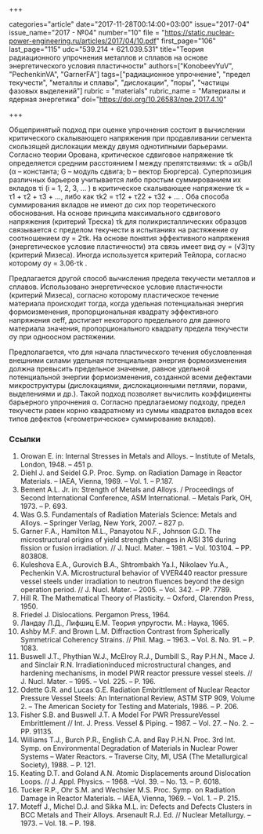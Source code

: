 +++

categories="article"
date="2017-11-28T00:14:00+03:00"
issue="2017-04"
issue_name="2017 - №04"
number="10"
file = "https://static.nuclear-power-engineering.ru/articles/2017/04/10.pdf"
first_page="106"
last_page="115"
udc="539.214 + 621.039.531"
title="Теория радиационного упрочнения металлов и сплавов на основе энергетического условия пластичности"
authors=["KonobeevYuV", "PechenkinVA", "GarnerFA"]
tags=["радиационное упрочнение", "предел текучести", "металлы и сплавы", "дислокации", "поры", "частицы фазовых выделений"]
rubric = "materials"
rubric_name = "Материалы и ядерная энергетика"
doi="https://doi.org/10.26583/npe.2017.4.10"

+++

Общепринятый подход при оценке упрочнения состоит в вычислении критического скалывающего напряжения при продавливании сегмента скользящей дислокации между двумя однотипными барьерами. Согласно теории Орована, критическое сдвиговое напряжение τk определяется средним расстоянием l между препятствиями: τk = αGb/l (α – константа; G – модуль сдвига; b – вектор Бюргерса). Суперпозиция различных барьеров учитывается либо простым суммированием их вкладов τi (i = 1, 2, 3, … ) в критическое скалывающее напряжение τk = τ1 + τ2 + τ3 + …, либо как τk2 = τ12 + τ22 + τ32 + … . Оба способа суммирования вкладов не имеют до сих пор теоретического обоснования. На основе принципа максимального сдвигового напряжения (критерий Треска) τk для поликристаллических образцов связывается с пределом текучести в испытаниях на растяжение σy соотношением σy = 2τk. На основе понятия эффективного напряжения (энергетическое условие пластичности) эта связь имеет вид σy = (√3)τy (критерий Мизеса). Иногда используется критерий Тейлора, согласно которому σy = 3.06⋅τk .

Предлагается другой способ вычисления предела текучести металлов и сплавов. Использовано энергетическое условие пластичности (критерий Мизеса), согласно которому пластическое течение материала происходит тогда, когда удельная потенциальная энергия формоизменения, пропорциональная квадрату эффективного напряжения σeff, достигает некоторого предельного для данного материала значения, пропорционального квадрату предела текучести σy при одноосном растяжении.

Предполагается, что для начала пластического течения обусловленная внешними силами удельная потенциальная энергия формоизменения должна превысить предельное значение, равное удельной потенциальной энергии формоизменения, созданной всеми дефектами микроструктуры (дислокациями, дислокационными петлями, порами, выделениями и др.). Такой подход позволяет вычислить коэффициенты барьерного упрочнения α. Согласно предлагаемому подходу, предел текучести равен корню квадратному из суммы квадратов вкладов всех типов дефектов («геометрическое» суммирование вкладов).

### Ссылки

1. Orowan E. in: Internal Stresses in Metals and Alloys. – Institute of Metals, London, 1948. – 451 p.
2. Diehl J. and Seidel G.P. Proc. Symp. on Radiation Damage in Reactor Materials. – IAEA, Vienna, 1969. – Vol. 1. – P.187.
3. Bement A.L. Jr. in: Strength of Metals and Alloys. / Proceedings of Second International Conference, ASM International. – Metals Park, OH, 1973. – P. 693.
4. Was G.S. Fundamentals of Radiation Materials Science: Metals and Alloys. – Springer Verlag, New York, 2007. – 827 p.
5. Garner F.A., Hamilton M.L., Panayotou N.F., Johnson G.D. The microstructural origins of yield strength changes in AISI 316 during fission or fusion irradiation. // J. Nucl. Mater. – 1981. – Vol. 103104. – PP. 803808.
6. Kuleshova E.A., Gurovich B.A., Shtrombakh Ya.I., Nikolaev Yu.A., Pechenkin V.A. Microstructural behavior of VVER440 reactor pressure vessel steels under irradiation to neutron fluences beyond the design operation period. // J. Nucl. Mater. – 2005. – Vol. 342. – PP. 7789.
7. Hill R. The Mathematical Theory of Plasticity. – Oxford, Clarendon Press, 1950.
8. Friedel J. Dislocations. Pergamon Press, 1964.
9. Ландау Л.Д., Лифшиц Е.М. Теория упругости. М.: Наука, 1965.
10. Ashby M.F. and Brown L.M. Diffraction Contrast from Spherically Symmetrical Coherency Strains. // Phil. Mag. – 1963. – Vol. 8. No. 91. – P. 1083.
11. Buswell J.T., Phythian W.J., МсElroy R.J., Dumbill S., Ray P.H.N., Mace J. and Sinclair R.N. Irradiationinduced microstructural changes, and hardening mechanisms, in model PWR reactor pressure vessel steels. // J. Nucl. Mater. – 1995. – Vol. 225. – P. 196.
12. Odette G.R. and Lucas G.E. Radiation Embrittlement of Nuclear Reactor Pressure Vessel Steels: An International Review, ASTM STP 909, Volume 2. – The American Society for Testing and Materials, 1986. – P. 206.
13. Fisher S.B. and Buswell J.T. A Model For PWR PressureVessel Embrittlement // Int. J. Press. Vessel & Piping. – 1987. – Vol. 27. – No. 2. – PP. 91135.
14. Williams T.J., Burch P.R., English C.A. and Ray P.H.N. Proc. 3rd Int. Symp. on Environmental Degradation of Materials in Nuclear Power Systems – Water Reactors. – Traverse City, MI, USA (The Metallurgical Society), 1988. – P. 121.
15. Keating D.T. and Goland A.N. Atomic Displacements around Dislocation Loops. // J. Appl. Physics. – 1968. –Vol. 39. – No. 13. – P. 6018.
16. Tucker R.P., Ohr S.M. and Wechsler M.S. Proc. Symp. on Radiation Damage in Reactor Materials. – IAEA, Vienna, 1969. – Vol. 1. – P. 215.
17. Moteff J., Michel D.J. and Sikka M.L. in: Defects and Defects Clusters in BCC Metals and Their Alloys. Arsenault R.J. Ed. // Nuclear Metallurgy. – 1973. – Vol. 18. – P. 198.